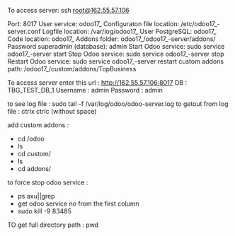 To access server:  ssh root@162.55.57.106

Port: 8017
User service: odoo17_
Configuraton file location: /etc/odoo17_-server.conf
Logfile location: /var/log/odoo17_
User PostgreSQL: odoo17_
Code location: odoo17_
Addons folder: odoo17_/odoo17_-server/addons/
Password superadmin (database): admin
Start Odoo service: sudo service odoo17_-server start
Stop Odoo service: sudo service odoo17_-server stop
Restart Odoo service: sudo service odoo17_-server restart
custom addons path: /odoo17_/custom/addons/TopBusiness

To access server enter this url : http://162.55.57.106:8017
DB :  TBG_TEST_DB_1 
Username : admin
Password : admin

to see log file : sudo tail -f /var/log/odoo/odoo-server.log
to getout from log file : ctrlx ctrlc (without space)

add custom addons :
- cd /odoo
- ls
- cd custom/
- ls
- cd addons/

to force stop odoo service :
- ps axu||grep
- get odoo service no from the first column 
- sudo kill -9 83485

TO get full directory path : pwd